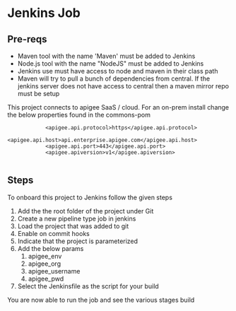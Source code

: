 # Jenkins Job 

## Pre-reqs 

- Maven tool with the name 'Maven' must be added to Jenkins 
- Node.js tool with the name "NodeJS" must be added to Jenkins 
- Jenkins use must have access to node and maven in their class path 
- Maven will try to pull a bunch of dependencies from central. If the jenkins server does not have access to central then a maven mirror repo must be setup  

This project connects to apigee SaaS / cloud. For an on-prem install change the below properties found in the commons-pom 

```
            <apigee.api.protocol>https</apigee.api.protocol>
            <apigee.api.host>api.enterprise.apigee.com</apigee.api.host>
            <apigee.api.port>443</apigee.api.port>
            <apigee.apiversion>v1</apigee.apiversion>


```


## Steps 

To onboard this project to Jenkins follow the given steps 

1. Add the the root folder of the project under Git
1. Create a new pipeline type job in jenkins 
1. Load the project that was added to git 
1. Enable on commit hooks
1. Indicate that the project is parameterized 
1. Add the below params 
    1. apigee_env
    1. apigee_org
    1. apigee_username
    1. apigee_pwd 
1. Select the Jenkinsfile as the script for your build 

You are now able to run the job and see the various stages build 

